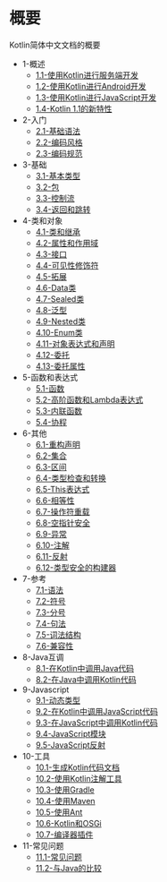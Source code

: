 # 概要

Kotlin简体中文文档的概要

 * 1-概述
    * [1.1-使用Kotlin进行服务端开发](1-Overview/1.1-Using_Kotlin_for_Server-side_Development.md)
    * [1.2-使用Kotlin进行Android开发](1-Overview/1.2-Using_Kotlin_for_Android_Development.md)
    * [1.3-使用Kotlin进行JavaScript开发](1-Overview/1.3-Kotlin_Javascript_Overview.md)
    * [1.4-Kotlin 1.1的新特性](1-Overview/1.4-Whats_New_in_Kotlin_1.1.md)
 * 2-入门
    * [2.1-基础语法](2-GettingStarted/2.1-Basic_Syntax.md)
    * [2.2-编码风格](2-GettingStarted/2.2-Idioms.md)
    * [2.3-编码规范](2-GettingStarted/2.3-Coding_Conventions.md)
 * 3-基础
    * [3.1-基本类型](3-Basics/3.1-Basic_Types.md)
    * [3.2-包](3-Basics/3.2-Packages.md)
    * [3.3-控制流](3-Basics/3.3-Control_Flow.md)
    * [3.4-返回和跳转](3-Basics/3.4-Returns_and_Jumps.md)
 * 4-类和对象
    * [4.1-类和继承](4-ClassesAndObjects/4.1-Classes_and_Inheritance.md)
    * [4.2-属性和作用域](4-ClassesAndObjects/4.2-Properties_and_Fields.md)
    * [4.3-接口](4-ClassesAndObjects/4.3-Interfaces.md)
    * [4.4-可见性修饰符](4-ClassesAndObjects/4.4-Visibility_Modifiers.md)
    * [4.5-拓展](4-ClassesAndObjects/4.5-Extensions.md)
    * [4.6-Data类](4-ClassesAndObjects/4.6-Data_Classes.md)
    * [4.7-Sealed类](4-ClassesAndObjects/4.7-Sealed_Classes.md)
    * [4.8-泛型](4-ClassesAndObjects/4.8-Generics.md)
    * [4.9-Nested类](4-ClassesAndObjects/4.9-Nested_Classes.md)
    * [4.10-Enum类](4-ClassesAndObjects/4.10-Enum_Classes.md)
    * [4.11-对象表达式和声明](4-ClassesAndObjects/4.11-Object_Expressions_and_Declarations.md)
    * [4.12-委托](4-ClassesAndObjects/4.12-Delegation.md)
    * [4.13-委托属性](4-ClassesAndObjects/4.13-Delegated_Properties.md)
 * 5-函数和表达式
    * [5.1-函数](5-FunctionsAndLambdas/5.1-Functions.md)
    * [5.2-高阶函数和Lambda表达式](5-FunctionsAndLambdas/5.2-Higher-Order_Functions_and_Lambdas.md)
    * [5.3-内联函数](5-FunctionsAndLambdas/5.3-Inline_Functions.md)
    * [5.4-协程](5-FunctionsAndLambdas/5.4-Coroutines.md)
 * 6-其他
    * [6.1-重构声明](6-Others/6.1-Destructuring_Declarations.md)
    * [6.2-集合](6-Others/6.2-Collections.md)
    * [6.3-区间](6-Others/6.3-Ranges.md)
    * [6.4-类型检查和转换](6-Others/6.4-Type_Checks_and_Casts.md)
    * [6.5-This表达式](6-Others/6.5-This_Expression.md)
    * [6.6-相等性](6-Others/6.6-Equality.md)
    * [6.7-操作符重载](6-Others/6.7-Operator_overloading.md)
    * [6.8-空指针安全](6-Others/6.8-Null_Safety.md)
    * [6.9-异常](6-Others/6.9-Exceptions.md)
    * [6.10-注解](6-Others/6.10-Annotations.md)
    * [6.11-反射](6-Others/6.11-Reflection.md)
    * [6.12-类型安全的构建器](6-Others/6.12-Type-Safe_Builders.md)
 * 7-参考
    * [7.1-语法](7-Reference/7.1-Grammar.md)
    * [7.2-符号](7-Reference/7.2-Notation.md)
    * [7.3-分号](7-Reference/7.3-Semicolons.md)
    * [7.4-句法](7-Reference/7.4-Syntax.md)
    * [7.5-词法结构](7-Reference/7.5-Lexical_structure.md)
    * [7.6-兼容性](7-Reference/7.6-Compatibility.md)
 * 8-Java互调
    * [8.1-在Kotlin中调用Java代码](8-JavaInterop/8.1-Calling_Java_code_from_Kotlin.md)
    * [8.2-在Java中调用Kotlin代码](8-JavaInterop/8.2-Calling_Kotlin_from_Java.md)
 * 9-Javascript
    * [9.1-动态类型](9-Javascript/9.1-Dynamic_Type.md)
    * [9.2-在Kotlin中调用JavaScript代码](9-Javascript/9.2-Calling_JavaScript_from_Kotlin.md)
    * [9.3-在JavaScript中调用Kotlin代码](9-Javascript/9.3-Calling_Kotlin_from_JavaScript.md)
    * [9.4-JavaScript模块](9-Javascript/9.4-JavaScript_Modules.md)
    * [9.5-JavaScript反射](9-Javascript/9.5-JavaScript_Reflection.md)
 * 10-工具
    * [10.1-生成Kotlin代码文档](10-Tools/10.1-Documenting_Kotlin_Code.md)
    * [10.2-使用Kotlin注解工具](10-Tools/10.2-Using_Kotlin_annotation_processing_tool.md)
    * [10.3-使用Gradle](10-Tools/10.3-Using_Gradle.md)
    * [10.4-使用Maven](10-Tools/10.4-Using_Maven.md)
    * [10.5-使用Ant](10-Tools/10.5-Using_Ant.md)
    * [10.6-Kotlin和OSGi](10-Tools/10.6-Kotlin_and_OSGi.md)
    * [10.7-编译器插件](10-Tools/10.7-Compiler_Plugins.md)
 * 11-常见问题
    * [11.1-常见问题](11-FAQ/11.1-FAQ.md)
    * [11.2-与Java的比较](11-FAQ/11.2-Comparison_to_Java_Programming_Language.md)